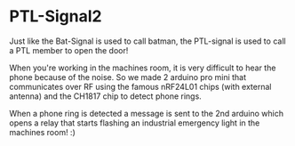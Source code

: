 # PTL-Signal2
Just like the Bat-Signal is used to call batman, the PTL-signal is used to call a PTL member to open the door!

When you're working in the machines room, it is very difficult to hear the phone because of the noise. So we made 2 arduino pro mini that communicates over RF using the famous nRF24L01 chips (with external antenna) and the CH1817 chip to detect phone rings.

When a phone ring is detected a message is sent to the 2nd arduino which opens a relay that starts flashing an industrial emergency light in the machines room! :)
